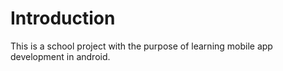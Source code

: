 # Introduction
This is a school project with the purpose of learning mobile app development in android.
